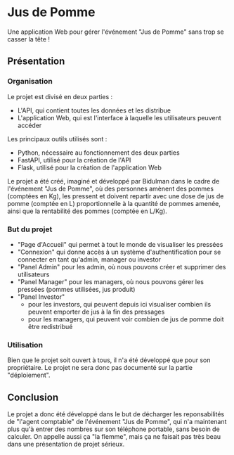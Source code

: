 # Jus de Pomme
Une application Web pour gérer l'événement "Jus de Pomme" sans trop se casser la tête !

## Présentation

### Organisation
Le projet est divisé en deux parties :
- L'API, qui contient toutes les données et les distribue
- L'application Web, qui est l'interface à laquelle les utilisateurs peuvent accéder

Les principaux outils utilisés sont :
- Python, nécessaire au fonctionnement des deux parties
- FastAPI, utilisé pour la création de l'API
- Flask, utilisé pour la création de l'application Web

Le projet a été créé, imaginé et développé par Bidulman dans le cadre de l'événement "Jus de Pomme", où des personnes amènent des pommes (comptées en Kg), les pressent et doivent repartir avec une dose de jus de pomme (comptée en L) proportionnelle à la quantité de pommes amenée, ainsi que la rentabilité des pommes (comptée en L/Kg).


### But du projet
- "Page d'Accueil" qui permet à tout le monde de visualiser les pressées
- "Connexion" qui donne accès à un système d'authentification pour se connecter en tant qu'admin, manager ou investor
- "Panel Admin" pour les admin, où nous pouvons créer et supprimer des utilisateurs
- "Panel Manager" pour les managers, où nous pouvons gérer les pressées (pommes utilisées, jus produit)
- "Panel Investor"
  - pour les investors, qui peuvent depuis ici visualiser combien ils peuvent emporter de jus à la fin des pressages
  - pour les managers, qui peuvent voir combien de jus de pomme doit être redistribué

### Utilisation
Bien que le projet soit ouvert à tous, il n'a été développé que pour son propriétaire. Le projet ne sera donc pas documenté sur la partie "déploiement".


## Conclusion

Le projet a donc été développé dans le but de décharger les reponsabilités de "l'agent comptable" de l'événement "Jus de Pomme", qui n'a maintenant plus qu'à entrer des nombres sur son téléphone portable, sans besoin de calculer. On appelle aussi ça "la flemme", mais ça ne faisait pas très beau dans une présentation de projet sérieux.